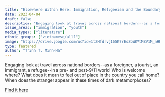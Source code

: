 ```yaml
---
title: "Elsewhere Within Here: Immigration, Refugeeism and the Boundary Event"
date: 2023-04-04
draft: false
description: "Engaging look at travel across national borders--as a foreigner, a tourist, an immigrant, a refugee--in a pre- and post-9/11 world. Who is welcome where? What does it mean to feel out of place in the country you call home? When does the stranger appear in these times of dark metamorphoses?"
issue_areas: ["immigration", "youth"]
media_types: ["literature"]
ethnic_groups: ["vietnamese/all?"]
image: "https://drive.google.com/uc?id=1tZHfdrvj165K7rEsZoWKVtMZV1M_nHRd"
type: featured
author: "Trinh T. Minh-Ha"
---
```


Engaging look at travel across national borders--as a foreigner, a tourist, an immigrant, a refugee--in a pre- and post-9/11 world. Who is welcome where? What does it mean to feel out of place in the country you call home? When does the stranger appear in these times of dark metamorphoses?

[Find it here](https://doi.org/10.1093/jrs/fet012)
